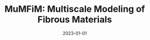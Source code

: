 ---
title: 'MuMFiM: Multiscale Modeling of Fibrous Materials'
date: '2023-01-01'
draft: false
publishDate: '2023-08-04T21:18:57.895511Z'
authors:
- Jacob Merson
- Catalin Picu
- Mark S. Shephard
publication_types:
- '0'
abstract: ''
featured: false
publication: 'arXiv'
tags:
- dissertation-nocite
links:
- name: arXiv
  url: https://arxiv.org/abs/2306.09427
---
